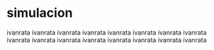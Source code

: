 # simulacion
ivanrata
ivanrata
ivanrata
ivanrata
ivanrata
ivanrata
ivanrata
ivanrata
ivanrata
ivanrata
ivanrata
ivanrata
ivanrata
ivanrata
ivanrata
ivanrata
